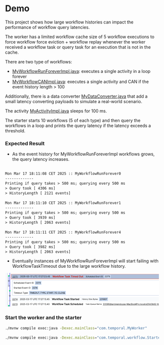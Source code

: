 # Demo

This project shows how large workflow histories can impact the performance of workflow query latencies.

The worker has a limited workflow cache size of 5 workflow executions to force workflow force eviction +
workflow replay whenever the worker received a workflow task or query task for an execution that is not in the cache.

There are two type of workflows:
- [MyWorkflowRunForeverImpl.java](MyWorkflowRunForeverImpl.java): executes a single activity in a loop forever
- [MyWorkflowCANImpl.java](MyWorkflowCANImpl.java): executes a single activity and CAN if the event history length > 100

Additionally, there is a data converter [MyDataConverter.java](MyDataConverter.java)
that add a small latency converting payloads to simulate a real-world scenario.

The activity [MyActivityImpl.java](MyActivityImpl.java) sleeps for 100 ms.

The starter starts 10 workflows (5 of each type) and then query the workflows in a loop and prints
the query latency if the latency exceeds a threshold.


### Expected Result

- As the event history for MyWorkflowRunForeverImpl workflows grows, the query latency increases.

```

Mon Mar 17 18:11:08 CET 2025 :: MyWorkflowRunForever0
-------------
Printing if query takes > 500 ms; querying every 500 ms
> Query took [ 4306 ms]
> HistoryLength [ 2121 events]

Mon Mar 17 18:11:10 CET 2025 :: MyWorkflowRunForever1
-------------
Printing if query takes > 500 ms; querying every 500 ms
> Query took [ 3939 ms]
> HistoryLength [ 2063 events]

Mon Mar 17 18:11:11 CET 2025 :: MyWorkflowRunForever4
-------------
Printing if query takes > 500 ms; querying every 500 ms
> Query took [ 3982 ms]
> HistoryLength [ 2063 events]
```

- Eventually instances of MyWorkflowRunForeverImpl will start failing with WorkflowTaskTimeout due to the large workflow history.

![img.png](img.png)


### Start the worker and the starter
```bash
./mvnw compile exec:java -Dexec.mainClass="com.temporal.MyWorker"

```
```bash
./mvnw compile exec:java -Dexec.mainClass="com.temporal.workflow.Starter"

```

